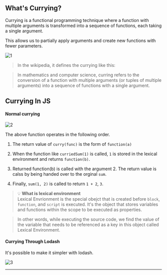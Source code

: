 ## What's Currying?

Currying is a functional programming technique where a function with multiple arguments is transformed into a sequence of functions, each taking a single argument.

This allows us to partially apply arguments and create new functions with fewer parameters.

![1](https://github.com/jinscodes/Blog_nextJS/assets/87598134/538065d1-2674-4709-99c1-2870664b3a26)

> In the wikipedia, it defines the currying like this:

> In mathematics and computer science, curring refers to the conversion of a function with multiple arguments (or tuples of multiple arguments) into a sequence of functions with a single argument.

## Currying In JS

#### Normal currying

![2](https://github.com/unionc/massive-mail-sender/assets/87598134/7adc8965-6a1c-4519-8ea6-3246ff04ddfd)

The above function operates in the following order.

1. The return value of `curry(func)` is the form of `function(a)`

2. When the function like `curriedSum(1)` is called, `1` is stored in the lexical environment and returns `function(b)`.

3. Returned function(b) is called with the argument 2. The return value is calss by being handed over to the orginal `sum`.

4. Finally, `sum(1, 2)` is called to return `1 + 2`, `3`.

> 💡 **What is lexical environment**  
> Lexical Envrionment is the special obejct that is created before `block`, `function`, and `script` is executed. It's the object that stores variables and functions within the scope to be executed as properties.

> In other words, while executing the source code, we find the value of the variable that needs to be referenced as a key in this object called Lexical Environment.

#### Currying Through Lodash

It's possible to make it simpler with lodash.

![3](https://github.com/unionc/massive-mail-sender/assets/87598134/5eadf4ff-84bf-4736-97e2-e5de75ba58d4)

---

[](https://en.wikipedia.org/wiki/Currying)

[](https://medium.com/@knowledge.4ward/currying-react-c7cfc44f5c78)

[](https://velog.io/@hustle-dev/Javascript-%EC%BB%A4%EB%A7%81%EC%97%90-%EB%8C%80%ED%95%B4-%EC%95%8C%EC%95%84%EB%B3%B4%EC%9E%90)

